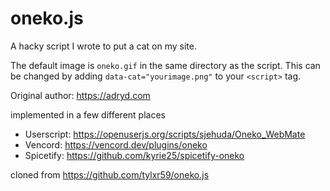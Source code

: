 # oneko.js

A hacky script I wrote to put a cat on my site.

The default image is `oneko.gif` in the same directory as the script. This can be changed by adding `data-cat="yourimage.png"` to your `<script>` tag.

Original author: https://adryd.com

implemented in a few different places
  - Userscript: https://openuserjs.org/scripts/sjehuda/Oneko_WebMate
  - Vencord: https://vencord.dev/plugins/oneko
  - Spicetify: https://github.com/kyrie25/spicetify-oneko


cloned from https://github.com/tylxr59/oneko.js